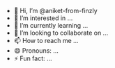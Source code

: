 - 👋 Hi, I’m @aniket-from-finzly
- 👀 I’m interested in ...
- 🌱 I’m currently learning ...
- 💞️ I’m looking to collaborate on ...
- 📫 How to reach me ...
- 😄 Pronouns: ...
- ⚡ Fun fact: ...

<!---
aniket-from-finzly/aniket-from-finzly is a ✨ special ✨ repository because its `README.md` (this file) appears on your GitHub profile.
You can click the Preview link to take a look at your changes.
--->
